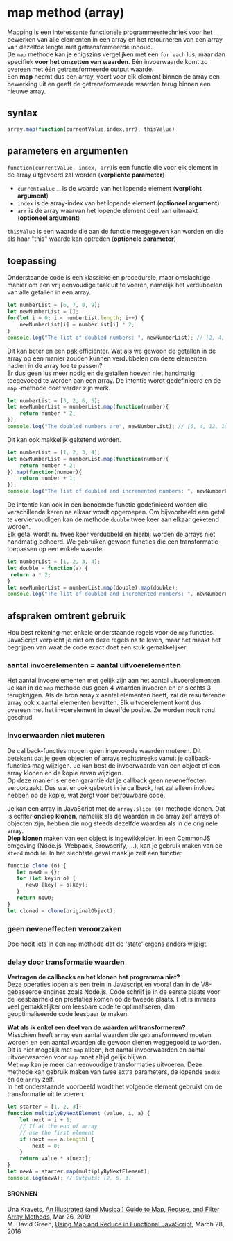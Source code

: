# map method \(array\)

Mapping is een interessante functionele programmeertechniek voor het bewerken van alle elementen in een array en het retourneren van een array van dezelfde lengte met getransformeerde inhoud.   
De `map` methode kan je enigszins vergelijken met een `for each` lus, maar dan specifiek **voor het omzetten van waarden**. Eén invoerwaarde komt zo overeen met één getransformeerde output waarde.  
Een **map** neemt dus een array, voert voor elk element binnen de array een bewerking uit en geeft de getransformeerde waarden terug binnen een nieuwe array.

## syntax

```javascript
array.map(function(currentValue,index,arr), thisValue)
```

## parameters en argumenten

`function(currentValue, index, arr)`is een functie die voor elk element in de array uitgevoerd zal worden \(**verplichte parameter**\)

* `currentValue` __is de waarde van het lopende element \(**verplicht argument**\)
* `index` is de array-index van het lopende element \(**optioneel argument**\)
* `arr` is de array waarvan het lopende element deel van uitmaakt \(**optioneel argument**\)

`thisValue` is een waarde die aan de functie meegegeven kan worden en die als haar "this" waarde kan optreden \(**optionele parameter**\)

## toepassing

Onderstaande code is een klassieke en procedurele, maar omslachtige manier om een vrij eenvoudige taak uit te voeren, namelijk het verdubbelen van alle getallen in een array.

```javascript
let numberList = [6, 7, 8, 9];
let newNumberList = [];
for(let i = 0; i < numberList.length; i++) {
    newNumberList[i] = numberList[i] * 2;
}
console.log("The list of doubled numbers: ", newNumberList); // [2, 4, 6, 8]
```

Dit kan beter en een pak efficiënter. Wat als we gewoon de getallen in de array op een manier zouden kunnen verdubbelen om deze elementen nadien in de array toe te passen?   
Er dus geen lus meer nodig en de getallen hoeven niet handmatig toegevoegd te worden aan een array. De  intentie wordt gedefinieerd en de `map` -methode doet verder zijn werk.

```javascript
let numberList = [3, 2, 6, 5];
let newNumberList = numberList.map(function(number){
    return number * 2;
});
console.log("The doubled numbers are", newNumberList); // [6, 4, 12, 10]
```

Dit kan ook makkelijk geketend worden.

```javascript
let numberList = [1, 2, 3, 4];
let newNumberList = numberList.map(function(number){
    return number * 2;
}).map(function(number){
    return number + 1;
});
console.log("The list of doubled and incremented numbers: ", newNumberList); // [3, 5, 7, 9]
```

De intentie kan ook in een benoemde functie gedefinieerd worden die verschillende keren na elkaar wordt opgeroepen. Om bijvoorbeeld een getal te verviervoudigen kan de methode `double` twee keer aan elkaar geketend worden.   
Elk getal wordt nu twee keer verdubbeld en hierbij worden de arrays niet handmatig beheerd. We gebruiken gewoon functies die een transformatie toepassen op een enkele waarde.

```javascript
let numberList = [1, 2, 3, 4];
let double = function(a) {
 return a * 2;
}
let newNumberList = numberList.map(double).map(double);
console.log("The list of doubled and incremented numbers: ", newNumberList); // [4,8,12,16]
```

## afspraken omtrent gebruik

Hou best rekening met enkele onderstaande regels voor de `map` functies. JavaScript verplicht je niet om deze regels na te leven, maar het maakt het begrijpen van waat de code exact doet een stuk gemakkelijker.

### aantal invoerelementen = aantal uitvoerelementen

Het aantal invoerelementen met gelijk zijn aan het aantal uitvoerelementen. Je kan in de `map` methode dus geen 4 waarden invoeren en er slechts 3 terugkrijgen. Als de bron array x aantal elementen heeft, zal de resulterende array ook x aantal elementen bevatten. Elk uitvoerelement komt dus overeen met het invoerelement in dezelfde positie. Ze worden nooit rond geschud.

### invoerwaarden niet muteren

De callback-functies mogen geen ingevoerde waarden muteren. Dit betekent dat je geen objecten of arrays rechtstreeks vanuit je callback-functies mag wijzigen. Je kan best de invoerwaarde van een object of een array klonen en de kopie ervan wijzigen.  
Op deze manier is er een garantie dat je callback geen neveneffecten veroorzaakt. Dus wat er ook gebeurt in je callback, het zal alleen invloed hebben op de kopie, wat zorgt voor betrouwbare code.  
  
Je kan een array in JavaScript met de `array.slice (0)` methode klonen. Dat is echter **ondiep klonen**, namelijk als de waarden in de array zelf arrays of objecten zijn, hebben die nog steeds dezelfde waarden als in de originele array.  
**Diep klonen** maken van een object is ingewikkelder. In een CommonJS omgeving \(Node.js, Webpack, Browserify, ...\), kan je gebruik maken van de `Xtend` module. In het slechtste geval maak je zelf een functie:

```javascript
functie clone (o) {
   let newO = {};
   for (let keyin o) {
      newO [key] = o[key];
   }
   return newO;
}
let cloned = clone(originalObject);
```

### geen neveneffecten veroorzaken

Doe nooit iets in een `map` methode dat de 'state' ergens anders wijzigt.

### delay door transformatie waarden

**Vertragen de callbacks en het klonen het programma niet?**   
Deze operaties lopen als een trein in Javascript en vooral dan in de V8-gebaseerde engines zoals Node.js. Code schrijf je in de eerste plaats voor de leesbaarheid en prestaties komen op de tweede plaats. Het is immers veel gemakkelijker om leesbare code te optimaliseren, dan geoptimaliseerde code leesbaar te maken.

**Wat als ik enkel een deel van de waarden wil transformeren?**  
Misschien heeft `array` een aantal waarden die getransformeerd moeten worden en een aantal waarden die gewoon dienen weggegooid te worden. Dit is niet mogelijk met `map` alleen, het aantal invoerwaarden en aantal uitvoerwaarden voor `map` moet altijd gelijk blijven.  
Met `map` kan je meer dan eenvoudige transformaties uitvoeren. Deze methode kan gebruik maken van twee extra parameters, de lopende `index` en de `array` zelf.   
In het onderstaande voorbeeld wordt het volgende element gebruikt om de transformatie uit te voeren.

```javascript
let starter = [1, 2, 3];
function multiplyByNextElement (value, i, a) {
    let next = i + 1;
    // If at the end of array
    // use the first element
    if (next === a.length) {
        next = 0;
    }
    return value * a[next];
}
let newA = starter.map(multiplyByNextElement);
console.log(newA); // Outputs: [2, 6, 3]
```



#### BRONNEN

Una Kravets, [An Illustrated \(and Musical\) Guide to Map, Reduce, and Filter Array Methods](https://css-tricks.com/an-illustrated-and-musical-guide-to-map-reduce-and-filter-array-methods/), Mar 26, 2019  
M. David Green, [Using Map and Reduce in Functional JavaScript](http://www.sitepoint.com/map-reduce-functional-javascript/?utm_source=SitePoint&utm_medium=email&utm_campaign=Versioning&utm_medium=email&utm_campaign=Versioning%20433&utm_content=Versioning%20433+Version+B+CID_56cfa583c9ca80334b0f9e11cf5eecfa&utm_source=CampaignMonitor%20SitePoint&utm_term=How%20to%20use%20map%20and%20reduce%20in%20JavaScript), March 28, 2016



